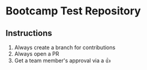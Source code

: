 # Bootcamp Test Repository

## Instructions

1. Always create a branch for contributions
2. Always open a PR
3. Get a team member's approval via a :+1:
